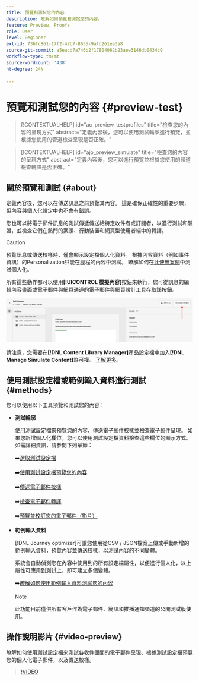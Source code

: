 ```yaml
---
title: 預覽和測試您的內容
description: 瞭解如何預覽和測試您的內容。
feature: Preview, Proofs
role: User
level: Beginner
exl-id: 736fc861-17f2-47b7-8635-9afd261ea3a8
source-git-commit: a5eacd7a746b2f17804062b23aee3146db0434c9
workflow-type: tm+mt
source-wordcount: '438'
ht-degree: 24%

---
```


# 預覽和測試您的內容 {#preview-test}

>[!CONTEXTUALHELP]
>id="ac_preview_testprofiles"
>title="檢查您的內容的呈現方式"
>abstract="定義內容後，您可以使用測試輪廓進行預覽，並根據您使用的管道檢查呈現是否正確。"

>[!CONTEXTUALHELP]
>id="ajo_preview_simulate"
>title="檢查您的內容的呈現方式"
>abstract="定義內容後，您可以進行預覽並根據您使用的頻道檢查轉譯是否正確。"

## 關於預覽和測試 {#about}

定義內容後，您可以在傳送訊息之前預覽其內容。 這是確保正確性的重要步驟，但內容與個人化設定中也不會有錯誤。

您也可以將電子郵件訊息的測試傳遞傳送給特定收件者或訂閱者，以進行測試和驗證，並檢查它們在熱門的案頭、行動裝置和網頁型使用者端中的轉譯。

>[!CAUTION]
>
>預覽訊息或傳送校樣時，僅會顯示設定檔個人化資料。 根據內容資料（例如事件資訊）的Personalization只能在歷程的內容中測試。 瞭解如何在[此使用案例](../personalization/personalization-use-case.md)中測試個人化。

所有這些動作都可以使用&#x200B;**[!UICONTROL 模擬內容]**&#x200B;按鈕來執行，您可從訊息的編輯內容畫面或電子郵件與網頁通道的電子郵件與網頁設計工具存取該按鈕。

![](../email/assets/email-preview-button.png)

請注意，您需要在&#x200B;**[!DNL Content Library Manager]**&#x200B;產品設定檔中加入&#x200B;**[!DNL Manage Simulate Content]**&#x200B;許可權。 [了解更多](../administration/ootb-product-profiles.md#content-library-manager)。

## 使用測試設定檔或範例輸入資料進行測試 {#methods}

您可以使用以下工具預覽和測試您的內容：

* **測試輪廓**

  使用測試設定檔來預覽您的內容、傳送電子郵件校樣並檢查電子郵件呈現。 如果您新增個人化欄位，您可以使用測試設定檔資料檢查這些欄位的顯示方式。 如需詳細資訊，請參閱下列章節：

  ➡️[選取測試設定檔](test-profiles.md)

  ➡️[使用測試設定檔預覽您的內容](preview.md)

  ➡️[傳送電子郵件校樣](proofs.md)

  ➡️[檢查電子郵件轉譯](rendering.md)

  ➡️[預覽並校訂您的電子郵件（影片）](#video-preview)

* **範例輸入資料**

  [!DNL Journey optimizer]可讓您使用從CSV / JSON檔案上傳或手動新增的範例輸入資料，預覽內容並傳送校樣，以測試內容的不同變體。

  系統會自動偵測您在內容中使用到的所有設定檔屬性，以便進行個人化，以上屬性可應用到測試上，即可建立多個變體。

  ➡️[瞭解如何使用範例輸入資料測試您的內容](../test-approve/simulate-sample-input.md)

  >[!NOTE]
  >
  >此功能目前僅供所有客戶作為電子郵件、簡訊和推播通知頻道的公開測試版使用。

## 操作說明影片 {#video-preview}

瞭解如何使用測試設定檔來測試各收件匣間的電子郵件呈現、根據測試設定檔預覽您的個人化電子郵件，以及傳送校樣。

>[!VIDEO](https://video.tv.adobe.com/v/3425026?quality=12)

